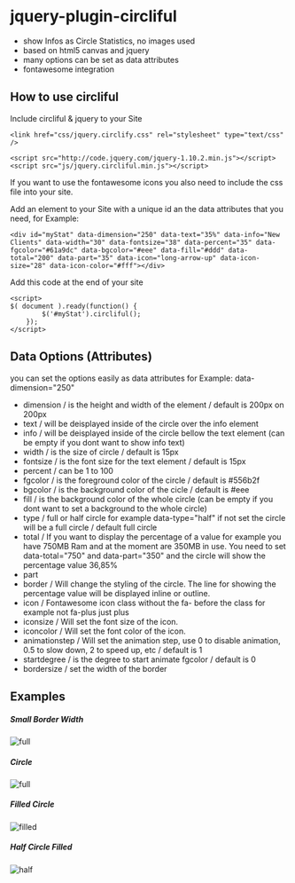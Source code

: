 jquery-plugin-circliful
=======================

- show Infos as Circle Statistics, no images used
- based on html5 canvas and jquery
- many options can be set as data attributes
- fontawesome integration


How to use circliful
--------------------

Include circliful & jquery to your Site

	<link href="css/jquery.circlify.css" rel="stylesheet" type="text/css" />
	
	<script src="http://code.jquery.com/jquery-1.10.2.min.js"></script>
	<script src="js/jquery.circliful.min.js"></script>

If you want to use the fontawesome icons you also need to include the css file into your site.


Add an element to your Site with a unique id an the data attributes that you need, for Example:

	<div id="myStat" data-dimension="250" data-text="35%" data-info="New Clients" data-width="30" data-fontsize="38" data-percent="35" data-fgcolor="#61a9dc" data-bgcolor="#eee" data-fill="#ddd" data-total="200" data-part="35" data-icon="long-arrow-up" data-icon-size="28" data-icon-color="#fff"></div>

Add this code at the end of your site

	<script>
	$( document ).ready(function() {
			$('#myStat').circliful();
	    });
	</script>


Data Options (Attributes)
-------------------------

you can set the options easily as data attributes for Example: data-dimension="250"

* dimension / is the height and width of the element / default is 200px on 200px
* text / will be deisplayed inside of the circle over the info element
* info / will be deisplayed inside of the circle bellow the text element (can be empty if you dont want to show info text)
* width / is the size of circle / default is 15px
* fontsize / is the font size for the text element / default is 15px
* percent / can be 1 to 100
* fgcolor / is the foreground color of the circle / default is #556b2f
* bgcolor / is the background color of the cicle / default is #eee
* fill / is the background color of the whole circle (can be empty if you dont want to set a background to the whole circle)
* type / full or half circle for example data-type="half" if not set the circle will be a full circle / default full circle
* total / If you want to display the percentage of a value for example you have 750MB Ram and at the moment are 350MB in use. You need to set data-total="750" and data-part="350" and the circle will show the percentage value 36,85% 
* part
* border / Will change the styling of the circle. The line for showing the percentage value will be displayed inline or outline.
* icon / Fontawesome icon class without the fa- before the class for example not fa-plus just plus
* iconsize / Will set the font size of the icon.
* iconcolor / Will set the font color of the icon.
* animationstep / Will set the animation step, use 0 to disable animation, 0.5 to slow down, 2 to speed up, etc / default is 1
* startdegree / is the degree to start animate fgcolor / default is 0
* bordersize / set the width of the border


Examples
--------

##### Small Border Width
![full](https://raw.github.com/pguso/jquery-plugin-circliful/master/preview/small-border-width.png)

##### Circle
![full](https://raw.github.com/pguso/jquery-plugin-circliful/master/preview/full-cicle.PNG)

##### Filled Circle
![filled](https://raw.github.com/pguso/jquery-plugin-circliful/master/preview/full-cicle-filled.PNG)

##### Half Circle Filled
![half](https://raw.github.com/pguso/jquery-plugin-circliful/master/preview/half-cicle.PNG)

